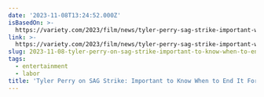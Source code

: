 ```yaml
---
date: '2023-11-08T13:24:52.000Z'
isBasedOn: >-
  https://variety.com/2023/film/news/tyler-perry-sag-strike-important-when-to-end-1235783053/
link: >-
  https://variety.com/2023/film/news/tyler-perry-sag-strike-important-when-to-end-1235783053/
slug: 2023-11-08-tyler-perry-on-sag-strike-important-to-know-when-to-end-it-for-now
tags:
  - entertainment
  - labor
title: 'Tyler Perry on SAG Strike: Important to Know When to End It For Now'
---
```



